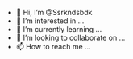 - 👋 Hi, I’m @Ssrkndsbdk
- 👀 I’m interested in ...
- 🌱 I’m currently learning ...
- 💞️ I’m looking to collaborate on ...
- 📫 How to reach me ...

<!---
Ssrkndsbdk/Ssrkndsbdk is a ✨ special ✨ repository because its `README.md` (this file) appears on your GitHub profile.
You can click the Preview link to take a look at your changes.
--->
